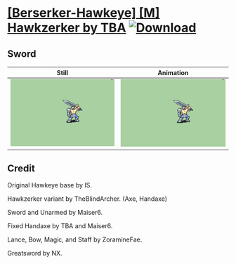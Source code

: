 # [\[Berserker-Hawkeye\] \[M\] Hawkzerker by TBA](./) [![Download](https://img.shields.io/badge/Download--red?style=social&logo=github)](https://minhaskamal.github.io/DownGit/#/home?url=https://github.com/Klokinator/FE-Repo/tree/main/Battle%20Animations%2FInfantry%20-%20(Axe)%20Brigs%2C%20Pirates%2C%20Zerkers%2F%5BBerserker-Hawkeye%5D%20%5BM%5D%20Hawkzerker%20by%20TBA%2F1.%20Sword%20(Greatsword))

## Sword

| Still | Animation |
| :---: | :-------: |
| ![Sword still](./Sword_000.png) | ![Sword](./Sword.gif) |

## Credit

Original Hawkeye base by IS.

Hawkzerker variant by TheBlindArcher. (Axe, Handaxe)

Sword and Unarmed by Maiser6.

Fixed Handaxe by TBA and Maiser6.

Lance, Bow, Magic, and Staff by ZoramineFae.

Greatsword by NX.
